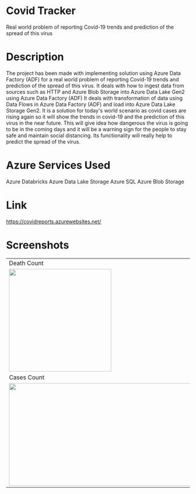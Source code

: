 # Covid Tracker
Real world problem of reporting Covid-19 trends and prediction of the spread of this virus

# Description
The project has been made with implementing solution using Azure Data Factory (ADF) for a real world problem of reporting Covid-19 trends and prediction of the spread of this virus. 
It deals with how to ingest data from sources such as HTTP and Azure Blob Storage into Azure Data Lake Gen2 using Azure Data Factory (ADF)
It deals with transformation of data using Data Flows in Azure Data Factory (ADF) and load into Azure Data Lake Storage Gen2.
It is a solution for today's world scenario as covid cases are rising again so it will show the trends in covid-19 and the prediction of this virus in the near future. This will give idea how dangerous the virus is going to be in the coming days and it will be a warning sign for the people to stay safe and maintain social distancing. Its functionality will really help to predict the spread of the virus.

# Azure Services Used
Azure Databricks
Azure Data Lake Storage
Azure SQL
Azure Blob Storage

# Link
https://covidreports.azurewebsites.net/

# Screenshots
<table>
  <tr>
    <td>Death Count</td>
     <td>Confirmed Cases</td>
     <td>New Cases</td>
    
  </tr>
  <tr>
    <td><img src="https://user-images.githubusercontent.com/66421821/150181147-7fe7b729-d77f-4735-a5d2-c72ae455e60f.PNG" height="280" width="280"></td> 
    <td><img src="https://user-images.githubusercontent.com/66421821/150181555-f2b6793a-16cd-42d2-abc7-9f06dcd867c5.PNG" height="280" width="280"></td>  
    <td><img src="https://user-images.githubusercontent.com/66421821/150181630-1bef77c3-5d6b-4f7e-9a07-96f04f5e1f0c.PNG" height="280" width="280"></td>
    
  </tr>
  <tr>
  <td>Cases Count</td>
  <td>Cases Count By Population</td>
  </tr>
  <tr>
    <td><img src="https://user-images.githubusercontent.com/66421821/150182311-b460d7ff-4882-455a-856b-b6acc9ac2f6b.PNG" height="280" width="560"></td>
    <td><img src="https://user-images.githubusercontent.com/66421821/150183586-b9655cea-7a66-466d-9f29-8074f5f2df45.PNG" height="280" width="560"></td>
    
  </tr>
 </table>
